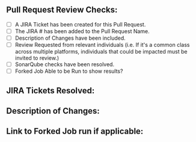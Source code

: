 ## Pull Request Review Checks:

- [ ] A JIRA Ticket has been created for this Pull Request.
- [ ] The JIRA # has been added to the Pull Request Name.
- [ ] Description of Changes have been included.
- [ ] Review Requested from relevant individuals (i.e. If it's a common class across multiple platforms, individuals that could be impacted must be invited to review.)
- [ ] SonarQube checks have been resolved.
- [ ] Forked Job Able to be Run to show results?

## JIRA Tickets Resolved:

## Description of Changes:

## Link to Forked Job run if applicable:

